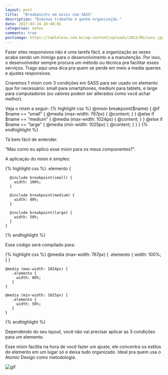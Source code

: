 ```yaml
---
layout: post
title:  "Breakpoints em mixin com SASS"
description: "Diminua trabalho e ganhe organização."
date: 2017-03-24 16:48:01
categories: notes
comments: true
postimage: https://tableless.com.br/wp-content/uploads/2013/06/sass.jpg
---
```


Fazer sites responsivos não é uma tarefa fácil, a organização as vezes acaba sendo um inimigo para o desenvolvimento e a manutenção. Por isso, o desenvolvedor sempre procura um método ou técnica pra facilitar esses serviços. Trago aqui uma dica pra quem se perde em meio a media queries e ajustes responsivos.

Criaremos 1 mixin com 3 condições em SASS para ser usado no elemento que for necessário: small para smartphones, medium para tablets, e large para computadores (os valores podem ser alterados como você achar melhor).

Veja o mixin a seguir:
{% highlight css %}
	@mixin breakpoint($name) {
	  @if $name == “small” {
	   @media (max-width: 767px) {
	    @content;
	 }
	}
	  @else if $name == “medium” { 
	    @media (max-width: 1024px) { 
	     @content; 
	   } 
	  } 
	  @else if $name == “large” { 
	    @media (min-width: 1025px) { 
	     @content; 
	    } 
	  } 
	}
{% endhighlight %}

Tá bem fácil de entender.

“Mas como eu aplico esse mixin para os meus componentes?”.

A aplicação do mixin é simples:

{% highlight css %}
	.elemento {

	  @include breakpoint(small) { 
	    width: 100%; 
	  }
	 
	  @include breakpoint(medium) { 
	    width: 80%; 
	  }
	 
	  @include breakpoint(large) { 
	    width: 50%; 
	  } 
	} 
{% endhighlight %}

Esse código será compilado para:

{% highlight css %}
	@media (max-width: 767px) { 
	   .elemento { 
	     width: 100%; 
	   } 
	} 

	@media (max-width: 1024px) { 
	   .elemento { 
	     width: 80%; 
	   } 
	}
	 
	@media (min-width: 1025px) { 
	   .elemento { 
	     width: 50%; 
	   } 
	} 
{% endhighlight %}

Dependendo do seu layout, você não vai precisar aplicar as 3 condições para um elemento.

Esse mixin facilita na hora de você fazer um ajuste, ele concentra os estilos do elemento em um lugar só e deixa tudo organizado. Ideal pra quem usa o Atomic Design como metodologia.

![gif](https://cdn-images-1.medium.com/max/800/1*9gLB8Nx3IFcSVQswapJMyQ.gif)